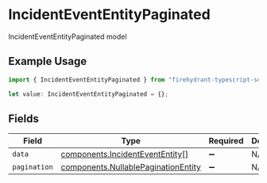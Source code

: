 # IncidentEventEntityPaginated

IncidentEventEntityPaginated model

## Example Usage

```typescript
import { IncidentEventEntityPaginated } from "firehydrant-typescript-sdk/models/components";

let value: IncidentEventEntityPaginated = {};
```

## Fields

| Field                                                                                      | Type                                                                                       | Required                                                                                   | Description                                                                                |
| ------------------------------------------------------------------------------------------ | ------------------------------------------------------------------------------------------ | ------------------------------------------------------------------------------------------ | ------------------------------------------------------------------------------------------ |
| `data`                                                                                     | [components.IncidentEventEntity](../../models/components/incidentevententity.md)[]         | :heavy_minus_sign:                                                                         | N/A                                                                                        |
| `pagination`                                                                               | [components.NullablePaginationEntity](../../models/components/nullablepaginationentity.md) | :heavy_minus_sign:                                                                         | N/A                                                                                        |